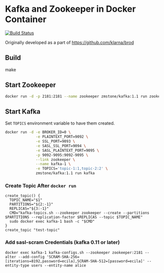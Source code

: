 # Kafka and Zookeeper in Docker Container

[![Build Status](https://travis-ci.org/zmstone/docker-kafka.svg?branch=master)](https://travis-ci.org/zmstone/docker-kafka)

Originally developed as a part of https://github.com/klarna/brod

## Build

make

## Start Zookeeper

```sh
docker run -d -p 2181:2181 --name zookeeper zmstone/kafka:1.1 run zookeeper
```

## Start Kafka

Set `TOPICS` environment variable to have them created.

```sh
docker run -d -e BROKER_ID=0 \
              -e PLAINTEXT_PORT=9092 \
              -e SSL_PORT=9093 \
              -e SASL_SSL_PORT=9094 \
              -e SASL_PLAINTEXT_PORT=9095 \
              -p 9092-9095:9092-9095 \
              --link zookeeper \
              --name kafka-1 \
              -e TOPICS='topic-1:1,topic-2:2' \
              zmstone/kafka:1.1 run kafka
```

### Create Topic After `docker run`

```
create_topic() {
  TOPIC_NAME="$1"
  PARTITIONS="${2:-1}"
  REPLICAS="${3:-1}"
  CMD="kafka-topics.sh --zookeeper zookeeper --create --partitions $PARTITIONS --replication-factor $REPLICAS --topic $TOPIC_NAME"
  sudo docker exec kafka-1 bash -c "$CMD"
}
create_topic "test-topic"
```

### Add sasl-scram Credentials (kafka 0.11 or later)

```
docker exec kafka-1 kafka-configs.sh --zookeeper zookeeper:2181 --alter --add-config 'SCRAM-SHA-256=[iterations=8192,password=ecila],SCRAM-SHA-512=[password=ecila]' --entity-type users --entity-name alice
```
